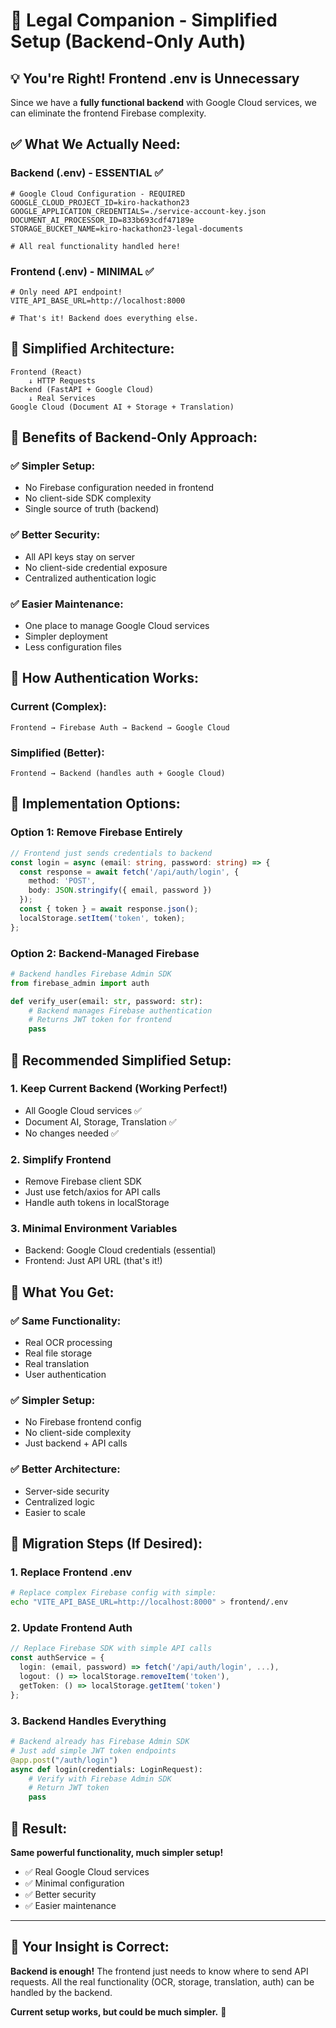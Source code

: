 # 🚀 Legal Companion - Simplified Setup (Backend-Only Auth)

## 💡 **You're Right! Frontend .env is Unnecessary**

Since we have a **fully functional backend** with Google Cloud services, we can eliminate the frontend Firebase complexity.

## ✅ **What We Actually Need:**

### Backend (.env) - ESSENTIAL ✅
```env
# Google Cloud Configuration - REQUIRED
GOOGLE_CLOUD_PROJECT_ID=kiro-hackathon23
GOOGLE_APPLICATION_CREDENTIALS=./service-account-key.json
DOCUMENT_AI_PROCESSOR_ID=833b693cdf47189e
STORAGE_BUCKET_NAME=kiro-hackathon23-legal-documents

# All real functionality handled here!
```

### Frontend (.env) - MINIMAL ✅
```env
# Only need API endpoint!
VITE_API_BASE_URL=http://localhost:8000

# That's it! Backend does everything else.
```

## 🔄 **Simplified Architecture:**

```
Frontend (React)
    ↓ HTTP Requests
Backend (FastAPI + Google Cloud)
    ↓ Real Services
Google Cloud (Document AI + Storage + Translation)
```

## 🚀 **Benefits of Backend-Only Approach:**

### ✅ **Simpler Setup:**
- No Firebase configuration needed in frontend
- No client-side SDK complexity
- Single source of truth (backend)

### ✅ **Better Security:**
- All API keys stay on server
- No client-side credential exposure
- Centralized authentication logic

### ✅ **Easier Maintenance:**
- One place to manage Google Cloud services
- Simpler deployment
- Less configuration files

## 🔧 **How Authentication Works:**

### Current (Complex):
```
Frontend → Firebase Auth → Backend → Google Cloud
```

### Simplified (Better):
```
Frontend → Backend (handles auth + Google Cloud)
```

## 📝 **Implementation Options:**

### Option 1: Remove Firebase Entirely
```typescript
// Frontend just sends credentials to backend
const login = async (email: string, password: string) => {
  const response = await fetch('/api/auth/login', {
    method: 'POST',
    body: JSON.stringify({ email, password })
  });
  const { token } = await response.json();
  localStorage.setItem('token', token);
};
```

### Option 2: Backend-Managed Firebase
```python
# Backend handles Firebase Admin SDK
from firebase_admin import auth

def verify_user(email: str, password: str):
    # Backend manages Firebase authentication
    # Returns JWT token for frontend
    pass
```

## 🚀 **Recommended Simplified Setup:**

### 1. Keep Current Backend (Working Perfect!)
- All Google Cloud services ✅
- Document AI, Storage, Translation ✅
- No changes needed ✅

### 2. Simplify Frontend
- Remove Firebase client SDK
- Just use fetch/axios for API calls
- Handle auth tokens in localStorage

### 3. Minimal Environment Variables
- Backend: Google Cloud credentials (essential)
- Frontend: Just API URL (that's it!)

## 🎯 **What You Get:**

### ✅ **Same Functionality:**
- Real OCR processing
- Real file storage  
- Real translation
- User authentication

### ✅ **Simpler Setup:**
- No Firebase frontend config
- No client-side complexity
- Just backend + API calls

### ✅ **Better Architecture:**
- Server-side security
- Centralized logic
- Easier to scale

## 🔄 **Migration Steps (If Desired):**

### 1. Replace Frontend .env
```bash
# Replace complex Firebase config with simple:
echo "VITE_API_BASE_URL=http://localhost:8000" > frontend/.env
```

### 2. Update Frontend Auth
```typescript
// Replace Firebase SDK with simple API calls
const authService = {
  login: (email, password) => fetch('/api/auth/login', ...),
  logout: () => localStorage.removeItem('token'),
  getToken: () => localStorage.getItem('token')
};
```

### 3. Backend Handles Everything
```python
# Backend already has Firebase Admin SDK
# Just add simple JWT token endpoints
@app.post("/auth/login")
async def login(credentials: LoginRequest):
    # Verify with Firebase Admin SDK
    # Return JWT token
    pass
```

## 🎉 **Result:**

**Same powerful functionality, much simpler setup!**

- ✅ Real Google Cloud services
- ✅ Minimal configuration  
- ✅ Better security
- ✅ Easier maintenance

---

## 💭 **Your Insight is Correct:**

**Backend is enough!** The frontend just needs to know where to send API requests. All the real functionality (OCR, storage, translation, auth) can be handled by the backend.

**Current setup works, but could be much simpler.** 🚀